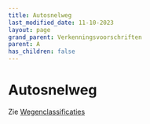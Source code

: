 ```yaml
---
title: Autosnelweg
last_modified_date: 11-10-2023
layout: page
grand_parent: Verkenningsvoorschriften
parent: A
has_children: false
---
```


Autosnelweg
===========

Zie [Wegenclassificaties](../../W/Wegenclassificaties/Wegenclassificaties.html)
